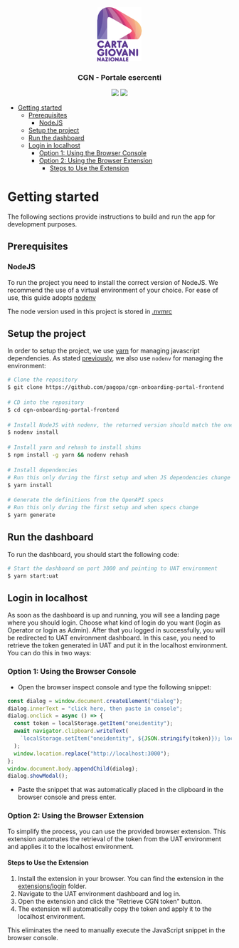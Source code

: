 <p align="center">
  <img src="src/assets/images/logo-cgn.png" width="100"/></br>
  <h3 align="center">CGN - Portale esercenti</h3>
</p>

<p align="center">
  <img src="https://img.shields.io/github/contributors-anon/pagopa/cgn-onboarding-portal-frontend" />
  <img src="https://img.shields.io/github/repo-size/pagopa/cgn-onboarding-portal-frontend" />
</p>

- [Getting started](#getting-started)
  - [Prerequisites](#prerequisites)
    - [NodeJS](#nodejs)
  - [Setup the project](#setup-the-project)
  - [Run the dashboard](#run-the-dashboard)
  - [Login in localhost](#login-in-localhost)
    - [Option 1: Using the Browser Console](#option-1-using-the-browser-console)
    - [Option 2: Using the Browser Extension](#option-2-using-the-browser-extension)
      - [Steps to Use the Extension](#steps-to-use-the-extension)
 

# Getting started

The following sections provide instructions to build and run the app for development purposes.

## Prerequisites

### NodeJS
To run the project you need to install the correct version of NodeJS.
We recommend the use of a virtual environment of your choice. For ease of use, this guide adopts [nodenv](https://github.com/nodenv/nodenv)

The node version used in this project is stored in [.nvmrc](.nvmrc)

## Setup the project
In order to setup the project, we use [yarn](https://yarnpkg.com/) for managing javascript dependencies. 
As stated [previously](#nodejs), we also use `nodenv` for managing the environment:
```bash
# Clone the repository
$ git clone https://github.com/pagopa/cgn-onboarding-portal-frontend

# CD into the repository
$ cd cgn-onboarding-portal-frontend

# Install NodeJS with nodenv, the returned version should match the one in the .nvmrc file
$ nodenv install 

# Install yarn and rehash to install shims
$ npm install -g yarn && nodenv rehash

# Install dependencies 
# Run this only during the first setup and when JS dependencies change
$ yarn install

# Generate the definitions from the OpenAPI specs
# Run this only during the first setup and when specs change
$ yarn generate
```

## Run the dashboard
To run the dashboard, you should start the following code:
```bash
# Start the dashboard on port 3000 and pointing to UAT environment
$ yarn start:uat
```

## Login in localhost 
As soon as the dashboard is up and running, you will see a landing page where you should login. Choose what kind of login do you want (login as Operator or login as Admin).
After that you logged in successfully, you will be redirected to UAT environment dashboard. In this case, you need to retrieve the token generated in UAT and put it in the localhost environment. You can do this in two ways:

### Option 1: Using the Browser Console

- Open the browser inspect console and type the following snippet:
```js
const dialog = window.document.createElement("dialog");
dialog.innerText = "click here, then paste in console";
dialog.onclick = async () => {
  const token = localStorage.getItem("oneidentity");
  await navigator.clipboard.writeText(
    `localStorage.setItem("oneidentity", ${JSON.stringify(token)}); location.reload();`
  );
  window.location.replace("http://localhost:3000");
};
window.document.body.appendChild(dialog);
dialog.showModal();
```
- Paste the snippet that was automatically placed in the clipboard in the browser console and press enter.

### Option 2: Using the Browser Extension

To simplify the process, you can use the provided browser extension. This extension automates the retrieval of the token from the UAT environment and applies it to the localhost environment.

#### Steps to Use the Extension
1. Install the extension in your browser. You can find the extension in the [extensions/login](extensions/login) folder.
2. Navigate to the UAT environment dashboard and log in.
3. Open the extension and click the "Retrieve CGN token" button.
4. The extension will automatically copy the token and apply it to the localhost environment.

This eliminates the need to manually execute the JavaScript snippet in the browser console.